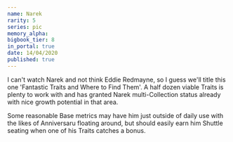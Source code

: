```yaml
---
name: Narek
rarity: 5
series: pic
memory_alpha:
bigbook_tier: 8
in_portal: true
date: 14/04/2020
published: true
---
```


I can't watch Narek and not think Eddie Redmayne, so I guess we'll title this one 'Fantastic Traits and Where to Find Them'. A half dozen viable Traits is plenty to work with and has granted Narek multi-Collection status already with nice growth potential in that area.

Some reasonable Base metrics may have him just outside of daily use with the likes of Anniversaru floating around, but should easily earn him Shuttle seating when one of his Traits catches a bonus.
